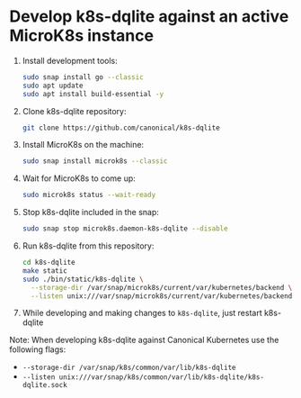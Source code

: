 # Develop k8s-dqlite against an active MicroK8s instance

1. Install development tools:

    ```bash
    sudo snap install go --classic
    sudo apt update
    sudo apt install build-essential -y
    ```

2. Clone k8s-dqlite repository:

    ```bash
    git clone https://github.com/canonical/k8s-dqlite
    ```

3. Install MicroK8s on the machine:

    ```bash
    sudo snap install microk8s --classic
    ```

4. Wait for MicroK8s to come up:

    ```bash
    sudo microk8s status --wait-ready
    ```

5. Stop k8s-dqlite included in the snap:

    ```bash
    sudo snap stop microk8s.daemon-k8s-dqlite --disable
    ```

6. Run k8s-dqlite from this repository:

    ```bash
    cd k8s-dqlite
    make static
    sudo ./bin/static/k8s-dqlite \
      --storage-dir /var/snap/microk8s/current/var/kubernetes/backend \
      --listen unix:///var/snap/microk8s/current/var/kubernetes/backend/kine.sock:12379
    ```

7. While developing and making changes to `k8s-dqlite`, just restart k8s-dqlite

Note: When developing k8s-dqlite against Canonical Kubernetes use the following flags:

- `--storage-dir /var/snap/k8s/common/var/lib/k8s-dqlite`
- `--listen unix:///var/snap/k8s/common/var/lib/k8s-dqlite/k8s-dqlite.sock`
